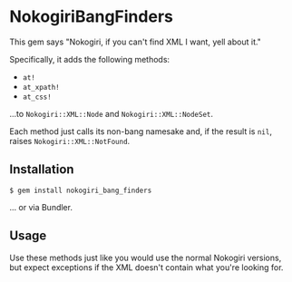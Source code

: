 # NokogiriBangFinders

This gem says "Nokogiri, if you can't find XML I want, yell about it."

Specifically, it adds the following methods:

- `at!`
- `at_xpath!`
- `at_css!`

...to `Nokogiri::XML::Node` and `Nokogiri::XML::NodeSet`.

Each method just calls its non-bang namesake and, if the result is `nil`, raises `Nokogiri::XML::NotFound`.

## Installation

    $ gem install nokogiri_bang_finders

... or via Bundler.

## Usage

Use these methods just like you would use the normal Nokogiri versions, but expect exceptions if the XML doesn't contain what you're looking for.
